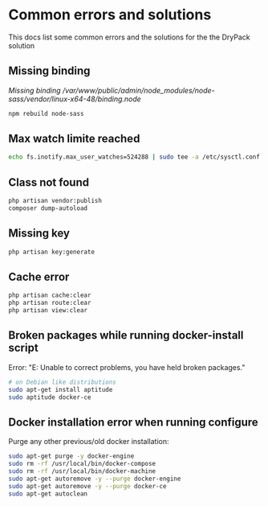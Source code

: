 # Common errors and solutions #

This docs list some common errors and the solutions for the the DryPack solution

## Missing binding ##

*Missing binding /var/www/public/admin/node_modules/node-sass/vendor/linux-x64-48/binding.node*

```sh
npm rebuild node-sass
```

## Max watch limite reached ##

```sh
echo fs.inotify.max_user_watches=524288 | sudo tee -a /etc/sysctl.conf && sudo sysctl -p
```

## Class not found ##

```sh
php artisan vendor:publish
composer dump-autoload
```

## Missing key ##

```sh
php artisan key:generate
```

## Cache error ##

```sh
php artisan cache:clear
php artisan route:clear
php artisan view:clear
```

## Broken packages while running docker-install script ##

Error: "E: Unable to correct problems, you have held broken packages."

```sh
# on Debian like distributions
sudo apt-get install aptitude
sudo aptitude docker-ce
```

## Docker installation error when running configure ##

Purge any other previous/old docker installation:

```sh
sudo apt-get purge -y docker-engine
sudo rm -rf /usr/local/bin/docker-compose
sudo rm -rf /usr/local/bin/docker-machine
sudo apt-get autoremove -y --purge docker-engine
sudo apt-get autoremove -y --purge docker-ce
sudo apt-get autoclean
```